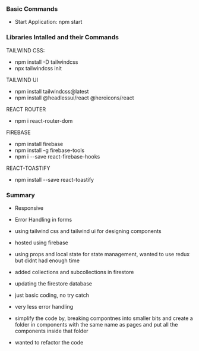 ### Basic Commands

- Start Application: npm start

### Libraries Intalled and their Commands

TAILWIND CSS:

- npm install -D tailwindcss
- npx tailwindcss init

TAILWIND UI

- npm install tailwindcss@latest
- npm install @headlessui/react @heroicons/react

REACT ROUTER

- npm i react-router-dom

FIREBASE

- npm install firebase
- npm install -g firebase-tools
- npm i --save react-firebase-hooks

REACT-TOASTIFY

- npm install --save react-toastify

### Summary

- Responsive
- Error Handling in forms
- using tailwind css and tailwind ui for designing components
- hosted using firebase
- using props and local state for state management, wanted to use redux but didnt had enough time
- added collections and subcollections in firestore
- updating the firestore database

- just basic coding, no try catch
- very less error handling

- simplify the code by, breaking compontnes into smaller bits and create a folder in components with the same name as pages and put all the components inside that folder
- wanted to refactor the code
